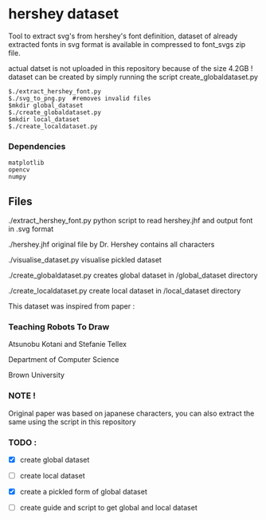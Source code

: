# hershey dataset

Tool to extract svg's from hershey's font definition, dataset of already extracted fonts in svg format is available in compressed to font_svgs zip file.

actual datset is not uploaded in this repository because of the size 4.2GB ! dataset can be created by simply running the script create_globaldataset.py

```
$./extract_hershey_font.py
$./svg_to_png.py  #removes invalid files
$mkdir global_dataset
$./create_globaldataset.py
$mkdir local_dataset
$./create_localdataset.py
```

### Dependencies

```
matplotlib
opencv
numpy
```

## Files

./extract_hershey_font.py   python script to read hershey.jhf and output font in .svg format

./hershey.jhf               original file by Dr. Hershey contains all characters

./visualise_dataset.py 	    visualise pickled dataset

./create_globaldataset.py   creates global dataset in /global_dataset directory

./create_localdataset.py    create local dataset in /local_dataset directory

This dataset was inspired from paper :

### Teaching Robots To Draw

Atsunobu Kotani and Stefanie Tellex

Department of Computer Science

Brown University

### NOTE !

Original paper was based on japanese characters, you can also extract the same using the script in this repository

### TODO :

- [x] create global dataset

- [ ] create local dataset

- [x] create a pickled form of global dataset

- [ ] create guide and script to get global and local dataset
